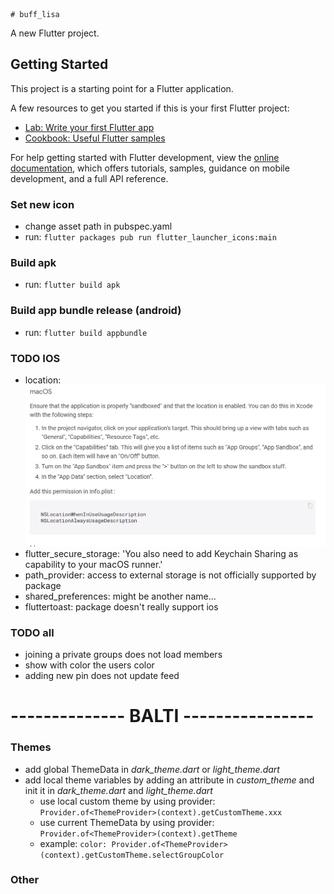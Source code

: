     # buff_lisa

A new Flutter project.

## Getting Started

This project is a starting point for a Flutter application.

A few resources to get you started if this is your first Flutter project:

- [Lab: Write your first Flutter app](https://docs.flutter.dev/get-started/codelab)
- [Cookbook: Useful Flutter samples](https://docs.flutter.dev/cookbook)

For help getting started with Flutter development, view the
[online documentation](https://docs.flutter.dev/), which offers tutorials,
samples, guidance on mobile development, and a full API reference.

### Set new icon
- change asset path in pubspec.yaml
- run: ```flutter packages pub run flutter_launcher_icons:main```
### Build apk
- run: ```flutter build apk```

### Build app bundle release (android)

- run: ```flutter build appbundle```

### TODO IOS 
- location: ![img.png](img.png)
- flutter_secure_storage: 'You also need to add Keychain Sharing as capability to your macOS runner.'
- path_provider: access to external storage is not officially supported by package
- shared_preferences: might be another name...
- fluttertoast: package doesn't really support ios

### TODO all
- joining a private groups does not load members
- show with color the users color
- adding new pin does not update feed

# -------------- BALTI ----------------

### Themes
- add global ThemeData in *dark_theme.dart* or *light_theme.dart*
- add local theme variables by adding an attribute in *custom_theme* and init it in *dark_theme.dart* and *light_theme.dart*
  - use local custom theme by using provider: ```Provider.of<ThemeProvider>(context).getCustomTheme.xxx```
  - use current ThemeData by using provider: ```Provider.of<ThemeProvider>(context).getTheme```
  - example: ```color: Provider.of<ThemeProvider>(context).getCustomTheme.selectGroupColor```

### Other

